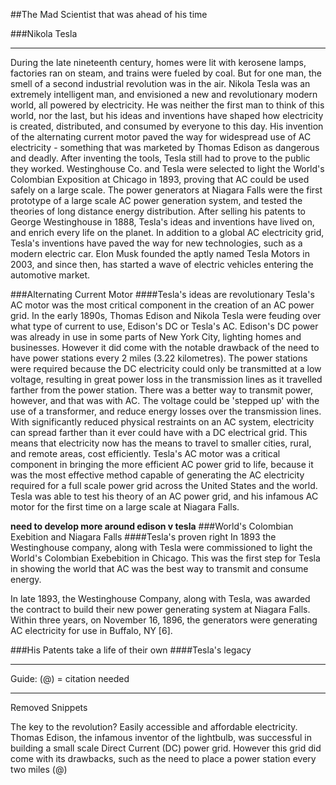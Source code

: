 ##The Mad Scientist that was ahead of his time

###Nikola Tesla

---
During the late nineteenth century, homes were lit with kerosene lamps, factories ran on steam, and trains were fueled by coal.
But for one man, the smell of a second industrial revolution was in the air. Nikola Tesla was an extremely intelligent man, and envisioned a new and revolutionary modern world, all powered by electricity.
He was neither the first man to think of this world, nor the last, but his ideas and inventions have shaped how electricity is created, distributed, and consumed by everyone to this day.
His invention of the alternating current motor paved the way for widespread use of AC electricity - something that was marketed by Thomas Edison as dangerous and deadly. 
After inventing the tools, Tesla still had to prove to the public they worked. Westinghouse Co. and Tesla were selected to light the World's Colombian Exposition at Chicago in 1893, proving that AC could be used safely on a large scale. The power generators at Niagara Falls were the first prototype of a large scale AC power generation system, and tested the theories of long distance energy distribution. 
After selling his patents to George Westinghouse in 1888, Tesla's ideas and inventions have lived on, and enrich every life on the planet. In addition to a global AC electricity grid, Tesla's inventions have paved the way for new technologies, such as a modern electric car. Elon Musk founded the aptly named Tesla Motors in 2003, and since then, has started a wave of electric vehicles entering the automotive market.


###Alternating Current Motor
####Tesla's ideas are revolutionary
Tesla's AC motor was the most critical component in the creation of an AC power grid. In the early 1890s, Thomas Edison and Nikola Tesla were feuding over what type of current to use, Edison's DC or Tesla's AC. Edison's DC power was already in use in some parts of New York City, lighting homes and businesses. However it did come with the notable drawback of the need to have power stations every 2 miles (3.22 kilometres). The power stations were required because the DC electricity could only be transmitted at a low voltage, resulting in great power loss in the transmission lines as it travelled farther from the power station. There was a better way to transmit power, however, and that was with AC. The voltage could be 'stepped up' with the use of a transformer, and reduce energy losses over the transmission lines. With significantly reduced physical restraints on an AC system, electricity can spread farther than it ever could have with a DC electrical grid. This means that electricity now has the means to travel to smaller cities, rural, and remote areas, cost efficiently. Tesla's AC motor was a critical component in bringing the more efficient AC power grid to life, because it was the most effective method capable of generating the AC electricity required for a full scale power grid across the United States and the world. Tesla was able to test his theory of an AC power grid, and his infamous AC motor for the first time on a large scale at Niagara Falls.

**need to develop more around edison v tesla**
###World's Colombian Exebition and Niagara Falls
####Tesla's proven right
In 1893 the Westinghouse company, along with Tesla were commissioned to light the World's Colombian Exebebition in Chicago. This was the first step for Tesla in showing the world that AC was the best way to transmit and consume energy.


In late 1893, the Westinghouse Company, along with Tesla, was awarded the contract to build their new power generating system at Niagara Falls. Within three years, on November 16, 1896, the generators were generating AC electricity for use in Buffalo, NY [6]. 


###His Patents take a life of their own
####Tesla's legacy







---
Guide: (@) = citation needed

---

Removed Snippets

The key to the revolution? Easily accessible and affordable electricity.
Thomas Edison, the infamous inventor of the lightbulb, was successful in building a small scale Direct Current (DC) power grid.
However this grid did come with its drawbacks, such as the need to place a power station every two miles (@)

